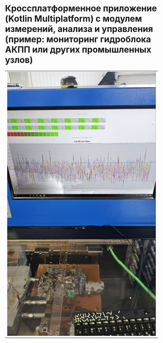 # Кроссплатформенное приложение (Kotlin Multiplatform) с модулем измерений, анализа и управления (пример: мониторинг гидроблока АКПП или других промышленных узлов)
 

<table style= padding:10px">
  <tr>
    <td>  <img src="./img/img1.jpg"  alt="1" width = 550px > </td>
  </tr>
</table>

